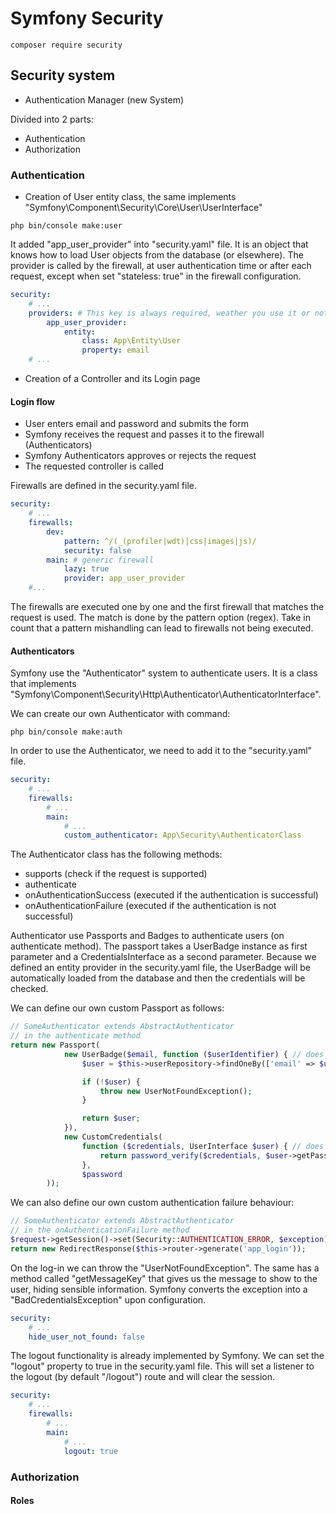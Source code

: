 # Symfony Security

```shell
composer require security
```

## Security system

- Authentication Manager (new System)

Divided into 2 parts:
- Authentication
- Authorization

### Authentication

- Creation of User entity class, the same implements "Symfony\Component\Security\Core\User\UserInterface"

```shell
php bin/console make:user
```

It added "app_user_provider" into "security.yaml" file. It is an object that knows how to load User objects from the database (or elsewhere). The provider is called by the firewall, at user authentication time or after each request, except when set "stateless: true" in the firewall configuration.

```yaml
security:
    # ...
    providers: # This key is always required, weather you use it or not
        app_user_provider:
            entity:
                class: App\Entity\User
                property: email
    # ...
```

- Creation of a Controller and its Login page

#### Login flow

- User enters email and password and submits the form
- Symfony receives the request and passes it to the firewall (Authenticators)
- Symfony Authenticators approves or rejects the request
- The requested controller is called

Firewalls are defined in the security.yaml file.

```yaml
security:
    # ...
    firewalls:
        dev:
            pattern: ^/(_(profiler|wdt)|css|images|js)/
            security: false
        main: # generic firewall
            lazy: true
            provider: app_user_provider
    #...
```

The firewalls are executed one by one and the first firewall that matches the request is used. The match is done by the pattern option (regex). Take in count that a pattern mishandling can lead to firewalls not being executed.

#### Authenticators

Symfony use the "Authenticator" system to authenticate users. It is a class that implements "Symfony\Component\Security\Http\Authenticator\AuthenticatorInterface".

We can create our own Authenticator with command:

```shell
php bin/console make:auth
```

In order to use the Authenticator, we need to add it to the "security.yaml" file.

```yaml
security:
    # ...
    firewalls:
        # ...
        main:
            # ...
            custom_authenticator: App\Security\AuthenticatorClass
```

The Authenticator class has the following methods:
- supports (check if the request is supported)
- authenticate
- onAuthenticationSuccess (executed if the authentication is successful)
- onAuthenticationFailure (executed if the authentication is not successful)

Authenticator use Passports and Badges to authenticate users (on authenticate method). The passport takes a UserBadge instance as first parameter and a CredentialsInterface as a second parameter. Because we defined an entity provider in the security.yaml file, the UserBadge will be automatically loaded from the database and then the credentials will be checked.

We can define our own custom Passport as follows:

```php
// SomeAuthenticator extends AbstractAuthenticator
// in the authenticate method
return new Passport(
            new UserBadge($email, function ($userIdentifier) { // does the user exist?
                $user = $this->userRepository->findOneBy(['email' => $userIdentifier]);

                if (!$user) {
                    throw new UserNotFoundException();
                }

                return $user;
            }),
            new CustomCredentials(
                function ($credentials, UserInterface $user) { // does he have valid credentials?
                    return password_verify($credentials, $user->getPassword());
                },
                $password
        ));
``` 

We can also define our own custom authentication failure behaviour:

```php
// SomeAuthenticator extends AbstractAuthenticator
// in the onAuthenticationFailure method
$request->getSession()->set(Security::AUTHENTICATION_ERROR, $exception);
return new RedirectResponse($this->router->generate('app_login'));
```

On the log-in we can throw the "UserNotFoundException". The same has a method called "getMessageKey" that gives us the message to show to the user, hiding sensible information. Symfony converts the exception into a "BadCredentialsException" upon configuration.

```yaml
security:
    # ...
    hide_user_not_found: false
```

The logout functionality is already implemented by Symfony. We can set the "logout" property to true in the security.yaml file. This will set a listener to the logout (by default "/logout") route and will clear the session.

```yaml
security:
    # ...
    firewalls:
        # ...
        main:
            # ...
            logout: true
```

### Authorization

#### Roles

